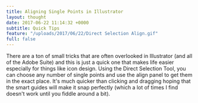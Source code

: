 ```yaml
---
title: Aligning Single Points in Illustrator
layout: thought
date: 2017-06-22 11:14:32 +0000
subtitle: Quick Tips
feature: "/uploads/2017/06/22/Direct Selection Align.gif"
full: false
---
```



There are a ton of small tricks that are often overlooked in Illustrator (and all of the Adobe Suite) and this is just a quick one that makes life easier especially for things like icon design. Using the Direct Selection Tool, you can choose any number of single points and use the align panel to get them in the exact place. It's much quicker than clicking and dragging hoping that the smart guides will make it snap perfectly (which a lot of times I find doesn't work until you fiddle around a bit).